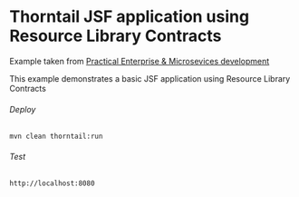 Thorntail JSF application using Resource Library Contracts
=====================================

Example taken from [Practical Enterprise & Microsevices development](http://www.itbuzzpress.com/ebooks/java-ee-7-development-on-wildfly.html)

This example demonstrates a basic JSF application using Resource Library Contracts

###### Deploy
```shell
mvn clean thorntail:run
```
###### Test
```shell
http://localhost:8080 
```
 
